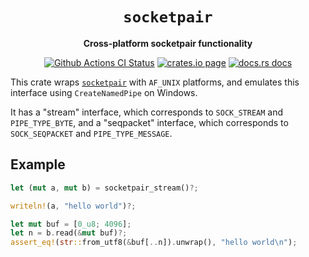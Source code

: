 <div align="center">
  <h1><code>socketpair</code></h1>

  <p>
    <strong>Cross-platform socketpair functionality</strong>
  </p>

  <p>
    <a href="https://github.com/sunfishcode/socketpair/actions?query=workflow%3ACI"><img src="https://github.com/sunfishcode/socketpair/workflows/CI/badge.svg" alt="Github Actions CI Status" /></a>
    <a href="https://crates.io/crates/socketpair"><img src="https://img.shields.io/crates/v/socketpair.svg" alt="crates.io page" /></a>
    <a href="https://docs.rs/socketpair"><img src="https://docs.rs/socketpair/badge.svg" alt="docs.rs docs" /></a>
  </p>
</div>

This crate wraps [`socketpair`] with `AF_UNIX` platforms, and emulates this
interface using `CreateNamedPipe` on Windows.

It has a "stream" interface, which corresponds to `SOCK_STREAM` and
`PIPE_TYPE_BYTE`, and a "seqpacket" interface, which corresponds to
`SOCK_SEQPACKET` and `PIPE_TYPE_MESSAGE`.

## Example

```rust
let (mut a, mut b) = socketpair_stream()?;

writeln!(a, "hello world")?;

let mut buf = [0_u8; 4096];
let n = b.read(&mut buf)?;
assert_eq!(str::from_utf8(&buf[..n]).unwrap(), "hello world\n");
```

[`socketpair`]: https://man7.org/linux/man-pages/man2/socketpair.2.html

